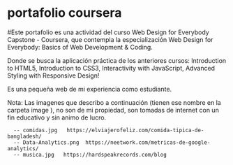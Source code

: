 # portafolio coursera

#Este portafolio es una actividad del curso Web Design for Everybody Capstone - Coursera, que contempla la especialización Web Design for Everybody: Basics of Web Development & Coding.

Donde se busca la aplicación práctica de los anteriores cursos: Introduction to HTML5, Introduction to CSS3, Interactivity with JavaScript, Advanced Styling with Responsive Design!

Es una pequeña web de mi experiencia como estudiante.

Nota: Las imagenes que describo a continuación (tienen ese nombre en la carpeta image ), no son de mi propiedad, son tomadas de internet con un fin educativo y sin animo de lucro.
      
      -- comidas.jpg   https://elviajerofeliz.com/comida-tipica-de-bangladesh/
      -- Data-Analytics.png  https://neetwork.com/metricas-de-google-analytics/
      -- musica.jpg   https://hardspeakrecords.com/blog


 
